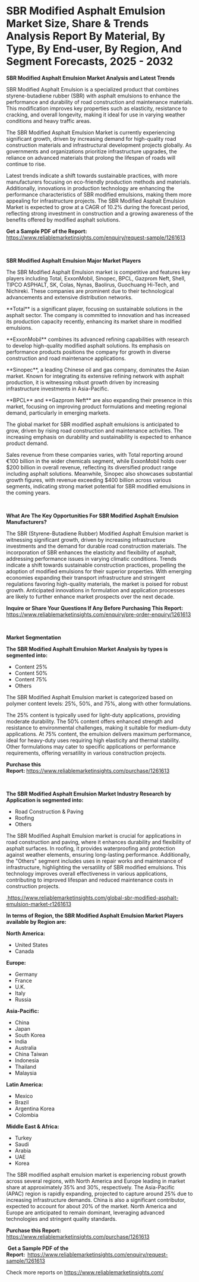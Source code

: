 <p><h1>SBR Modified Asphalt Emulsion Market Size, Share & Trends Analysis Report By Material, By Type, By End-user, By Region, And Segment Forecasts, 2025 - 2032</h1></p><p><strong>SBR Modified Asphalt Emulsion Market Analysis and Latest Trends</strong></p>
<p><p>SBR Modified Asphalt Emulsion is a specialized product that combines styrene-butadiene rubber (SBR) with asphalt emulsions to enhance the performance and durability of road construction and maintenance materials. This modification improves key properties such as elasticity, resistance to cracking, and overall longevity, making it ideal for use in varying weather conditions and heavy traffic areas.</p><p>The SBR Modified Asphalt Emulsion Market is currently experiencing significant growth, driven by increasing demand for high-quality road construction materials and infrastructural development projects globally. As governments and organizations prioritize infrastructure upgrades, the reliance on advanced materials that prolong the lifespan of roads will continue to rise. </p><p>Latest trends indicate a shift towards sustainable practices, with more manufacturers focusing on eco-friendly production methods and materials. Additionally, innovations in production technology are enhancing the performance characteristics of SBR modified emulsions, making them more appealing for infrastructure projects. The SBR Modified Asphalt Emulsion Market is expected to grow at a CAGR of 10.2% during the forecast period, reflecting strong investment in construction and a growing awareness of the benefits offered by modified asphalt solutions.</p></p>
<p><strong>Get a Sample PDF of the Report:&nbsp;</strong> <a href="https://www.reliablemarketinsights.com/enquiry/request-sample/1261613?utm_campaign=2100&utm_medium=2&utm_source=Github&utm_content=ia&utm_term=02022025&utm_id=sbr-modified-asphalt-emulsion">https://www.reliablemarketinsights.com/enquiry/request-sample/1261613</a></p>
<p>&nbsp;</p>
<p><strong>SBR Modified Asphalt Emulsion Major Market Players</strong></p>
<p><p>The SBR Modified Asphalt Emulsion market is competitive and features key players including Total, ExxonMobil, Sinopec, BPCL, Gazprom Neft, Shell, TIPCO ASPHALT, SK, Colas, Nynas, Baolirus, Guochuang Hi-Tech, and Nichireki. These companies are prominent due to their technological advancements and extensive distribution networks.</p><p>**Total** is a significant player, focusing on sustainable solutions in the asphalt sector. The company is committed to innovation and has increased its production capacity recently, enhancing its market share in modified emulsions. </p><p>**ExxonMobil** combines its advanced refining capabilities with research to develop high-quality modified asphalt solutions. Its emphasis on performance products positions the company for growth in diverse construction and road maintenance applications.</p><p>**Sinopec**, a leading Chinese oil and gas company, dominates the Asian market. Known for integrating its extensive refining network with asphalt production, it is witnessing robust growth driven by increasing infrastructure investments in Asia-Pacific.</p><p>**BPCL** and **Gazprom Neft** are also expanding their presence in this market, focusing on improving product formulations and meeting regional demand, particularly in emerging markets.</p><p>The global market for SBR modified asphalt emulsions is anticipated to grow, driven by rising road construction and maintenance activities. The increasing emphasis on durability and sustainability is expected to enhance product demand. </p><p>Sales revenue from these companies varies, with Total reporting around €100 billion in the wider chemicals segment, while ExxonMobil holds over $200 billion in overall revenue, reflecting its diversified product range including asphalt solutions. Meanwhile, Sinopec also showcases substantial growth figures, with revenue exceeding $400 billion across various segments, indicating strong market potential for SBR modified emulsions in the coming years.</p></p>
<p>&nbsp;</p>
<p><strong>What Are The Key Opportunities For SBR Modified Asphalt Emulsion Manufacturers?</strong></p>
<p><p>The SBR (Styrene-Butadiene Rubber) Modified Asphalt Emulsion market is witnessing significant growth, driven by increasing infrastructure investments and the demand for durable road construction materials. The incorporation of SBR enhances the elasticity and flexibility of asphalt, addressing performance issues in varying climatic conditions. Trends indicate a shift towards sustainable construction practices, propelling the adoption of modified emulsions for their superior properties. With emerging economies expanding their transport infrastructure and stringent regulations favoring high-quality materials, the market is poised for robust growth. Anticipated innovations in formulation and application processes are likely to further enhance market prospects over the next decade.</p></p>
<p><strong>Inquire or Share Your Questions If Any Before Purchasing This Report:</strong> <a href="https://www.reliablemarketinsights.com/enquiry/pre-order-enquiry/1261613?utm_campaign=2100&utm_medium=2&utm_source=Github&utm_content=ia&utm_term=02022025&utm_id=sbr-modified-asphalt-emulsion">https://www.reliablemarketinsights.com/enquiry/pre-order-enquiry/1261613</a></p>
<p>&nbsp;</p>
<p><strong>Market Segmentation</strong></p>
<p><strong>The SBR Modified Asphalt Emulsion Market Analysis by types is segmented into:</strong></p>
<p><ul><li>Content 25%</li><li>Content 50%</li><li>Content 75%</li><li>Others</li></ul></p>
<p><p>The SBR Modified Asphalt Emulsion market is categorized based on polymer content levels: 25%, 50%, and 75%, along with other formulations. </p><p>The 25% content is typically used for light-duty applications, providing moderate durability. The 50% content offers enhanced strength and resistance to environmental challenges, making it suitable for medium-duty applications. At 75% content, the emulsion delivers maximum performance, ideal for heavy-duty uses requiring high elasticity and thermal stability. Other formulations may cater to specific applications or performance requirements, offering versatility in various construction projects.</p></p>
<p><strong>Purchase this Report:&nbsp;</strong><a href="https://www.reliablemarketinsights.com/purchase/1261613?utm_campaign=2100&utm_medium=2&utm_source=Github&utm_content=ia&utm_term=02022025&utm_id=sbr-modified-asphalt-emulsion">https://www.reliablemarketinsights.com/purchase/1261613</a></p>
<p>&nbsp;</p>
<p><strong>The SBR Modified Asphalt Emulsion Market Industry Research by Application is segmented into:</strong></p>
<p><ul><li>Road Construction & Paving</li><li>Roofing</li><li>Others</li></ul></p>
<p><p>The SBR Modified Asphalt Emulsion market is crucial for applications in road construction and paving, where it enhances durability and flexibility of asphalt surfaces. In roofing, it provides waterproofing and protection against weather elements, ensuring long-lasting performance. Additionally, the "Others" segment includes uses in repair works and maintenance of infrastructure, highlighting the versatility of SBR modified emulsions. This technology improves overall effectiveness in various applications, contributing to improved lifespan and reduced maintenance costs in construction projects.</p></p>
<p><a href="https://www.reliablemarketinsights.com/global-sbr-modified-asphalt-emulsion-market-r1261613?utm_campaign=2100&utm_medium=2&utm_source=Github&utm_content=ia&utm_term=02022025&utm_id=sbr-modified-asphalt-emulsion">&nbsp;https://www.reliablemarketinsights.com/global-sbr-modified-asphalt-emulsion-market-r1261613</a></p>
<p><strong>In terms of Region, the SBR Modified Asphalt Emulsion Market Players available by Region are:</strong></p>
<p>
    <p> <strong> North America: </strong>
        <ul>
            <li>United States</li>
            <li>Canada</li>
        </ul>
        </p> 
    <p> <strong> Europe: </strong>
        <ul>
            <li>Germany</li>
            <li>France</li>
            <li>U.K.</li>
            <li>Italy</li>
            <li>Russia</li>
        </ul>
        </p> 
    <p> <strong> Asia-Pacific: </strong>
        <ul>
            <li>China</li>
            <li>Japan</li>
            <li>South Korea</li>
            <li>India</li>
            <li>Australia</li>
            <li>China Taiwan</li>
            <li>Indonesia</li>
            <li>Thailand</li>
            <li>Malaysia</li>
        </ul>
        </p> 
    <p> <strong> Latin America: </strong>
        <ul>
            <li>Mexico</li>
            <li>Brazil</li>
            <li>Argentina Korea</li>
            <li>Colombia</li>
        </ul>
        </p> 
    <p> <strong> Middle East & Africa: </strong>
        <ul>
            <li>Turkey</li>
            <li>Saudi</li>
            <li>Arabia</li>
            <li>UAE</li>
            <li>Korea</li>
        </ul>
    </p>
    </p>
<p><p>The SBR modified asphalt emulsion market is experiencing robust growth across several regions, with North America and Europe leading in market share at approximately 35% and 30%, respectively. The Asia-Pacific (APAC) region is rapidly expanding, projected to capture around 25% due to increasing infrastructure demands. China is also a significant contributor, expected to account for about 20% of the market. North America and Europe are anticipated to remain dominant, leveraging advanced technologies and stringent quality standards.</p></p>
<p><strong>Purchase this Report: </strong><a href="https://www.reliablemarketinsights.com/purchase/1261613?utm_campaign=2100&utm_medium=2&utm_source=Github&utm_content=ia&utm_term=02022025&utm_id=sbr-modified-asphalt-emulsion">https://www.reliablemarketinsights.com/purchase/1261613</a></p>
<p>&nbsp;<strong>Get a Sample PDF of the Report:&nbsp;&nbsp;</strong><a href="https://www.reliablemarketinsights.com/enquiry/request-sample/1261613?utm_campaign=2100&utm_medium=2&utm_source=Github&utm_content=ia&utm_term=02022025&utm_id=sbr-modified-asphalt-emulsion">https://www.reliablemarketinsights.com/enquiry/request-sample/1261613</a></p>
<p><strong></strong></p>
<p>Check more reports on <a href="https://www.reliablemarketinsights.com/?utm_campaign=2100&utm_medium=2&utm_source=Github&utm_content=ia&utm_term=02022025&utm_id=sbr-modified-asphalt-emulsion">https://www.reliablemarketinsights.com/</a></p>